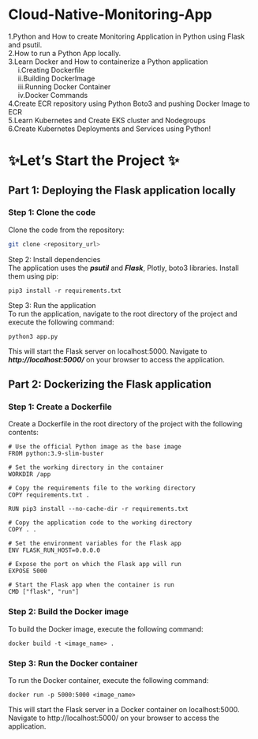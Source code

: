 # Cloud-Native-Monitoring-App
1.Python and How to create Monitoring Application in Python using Flask and psutil.  
2.How to run a Python App locally.  
3.Learn Docker and How to containerize a Python application  
&nbsp;&nbsp;&nbsp;&nbsp; i.Creating Dockerfile  
&nbsp;&nbsp;&nbsp;&nbsp; ii.Building DockerImage  
&nbsp;&nbsp;&nbsp;&nbsp; iii.Running Docker Container  
&nbsp;&nbsp;&nbsp;&nbsp; iv.Docker Commands  
4.Create ECR repository using Python Boto3 and pushing Docker Image to ECR  
5.Learn Kubernetes and Create EKS cluster and Nodegroups  
6.Create Kubernetes Deployments and Services using Python!  
# ✨Let’s Start the Project ✨  

## Part 1: Deploying the Flask application locally
### Step 1: Clone the code  
Clone the code from the repository:   

```bash
git clone <repository_url>
```
Step 2: Install dependencies  
The application uses the ***psutil*** and ***Flask***, Plotly, boto3 libraries. Install them using pip:  
```
pip3 install -r requirements.txt
```
Step 3: Run the application  
To run the application, navigate to the root directory of the project and execute the following command:  
```
python3 app.py
```
This will start the Flask server on localhost:5000. Navigate to ***http://localhost:5000/*** on your browser to access the application.

## Part 2: Dockerizing the Flask application  
### Step 1: Create a Dockerfile  
Create a Dockerfile in the root directory of the project with the following contents:  
```
# Use the official Python image as the base image
FROM python:3.9-slim-buster

# Set the working directory in the container
WORKDIR /app

# Copy the requirements file to the working directory
COPY requirements.txt .

RUN pip3 install --no-cache-dir -r requirements.txt

# Copy the application code to the working directory
COPY . .

# Set the environment variables for the Flask app
ENV FLASK_RUN_HOST=0.0.0.0

# Expose the port on which the Flask app will run
EXPOSE 5000

# Start the Flask app when the container is run
CMD ["flask", "run"]
```
### Step 2: Build the Docker image  
To build the Docker image, execute the following command:
```
docker build -t <image_name> .
```
### Step 3: Run the Docker container  
To run the Docker container, execute the following command:  
```
docker run -p 5000:5000 <image_name>
```
This will start the Flask server in a Docker container on localhost:5000. Navigate to http://localhost:5000/ on your browser to access the application.
